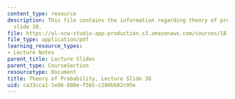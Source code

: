 ```yaml
---
content_type: resource
description: This file contains the information regarding theory of probability, lecture
  slide 38.
file: https://ol-ocw-studio-app-production.s3.amazonaws.com/courses/18-175-theory-of-probability-spring-2014/ca33cca11e96888ef565c288bb82c95e_MIT18_175S14_Lecture38.pdf
file_type: application/pdf
learning_resource_types:
- Lecture Notes
parent_title: Lecture Slides
parent_type: CourseSection
resourcetype: Document
title: Theory of Probability, Lecture Slide 38
uid: ca33cca1-1e96-888e-f565-c288bb82c95e
---
```

